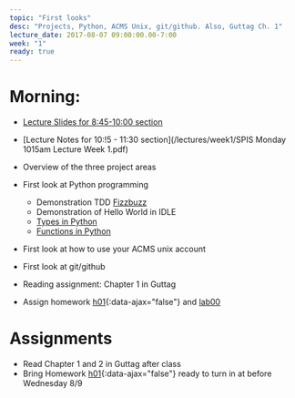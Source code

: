 ```yaml
---
topic: "First looks"
desc: "Projects, Python, ACMS Unix, git/github. Also, Guttag Ch. 1"
lecture_date: 2017-08-07 09:00:00.00-7:00
week: "1"
ready: true
---
```



# Morning:

* [Lecture Slides for 8:45-10:00 section](https://docs.google.com/presentation/d/1H31TePhWa0E1X40RdPdgnuISMSaMltm0WbafC3coBIM/edit)
* [Lecture Notes for 10:!5 - 11:30 section](/lectures/week1/SPIS Monday 1015am Lecture Week 1.pdf)
* Overview of the three project areas 
* First look at Python programming
    * Demonstration TDD [Fizzbuzz](/topics/problems_fizzbuzz/)
    * Demonstration of Hello World in IDLE
    * [Types in Python](/topics/python_types/)
    * [Functions in Python](/topics/python_functions/)

* First look at how to use your ACMS unix account
* First look at git/github
* Reading assignment: Chapter 1 in Guttag
* Assign homework [h01](/hwk/h01/){:data-ajax="false"} and [lab00](/lab/lab00/)

# Assignments

* Read Chapter 1 and 2 in Guttag after class
* Bring Homework [h01](/hwk/h01/){:data-ajax="false"} ready to turn in at before Wednesday 8/9
 <!-- this is a test and we will see -->
